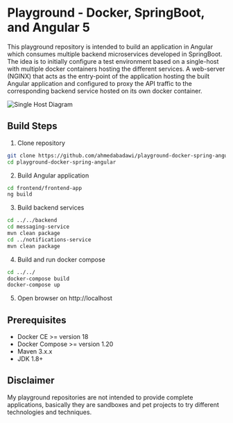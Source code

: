 # Playground - Docker, SpringBoot, and Angular 5
This playground repository is intended to build an application in Angular which
consumes multiple backend microservices developed in SpringBoot.
The idea is to initially configure a test environment based on a single-host
with multiple docker containers hosting the different services. A web-server
(NGINX) that acts as the entry-point of the application hosting the built
Angular application and configured to proxy the API traffic to the corresponding
backend service hosted on its own docker container.

![Single Host Diagram](https://github.com/ahmedabadawi/playground-docker-spring-angular/blob/master/docs/single-host.png)


## Build Steps
1. Clone repository
```bash
git clone https://github.com/ahmedabadawi/playground-docker-spring-angular.git
cd playground-docker-spring-angular
```
2. Build Angular application
```bash
cd frontend/frontend-app
ng build
```
3. Build backend services
```bash
cd ../../backend
cd messaging-service
mvn clean package
cd ../notifications-service
mvn clean package
```
4. Build and run docker compose
```bash
cd ../../
docker-compose build
docker-compose up
```
5. Open browser on http://localhost

## Prerequisites
- Docker CE >= version 18
- Docker Compose >= version 1.20
- Maven 3.x.x
- JDK 1.8+

## Disclaimer
My playground repositories are not intended to provide complete applications,
basically they are sandboxes and pet projects to try different technologies and
techniques.
